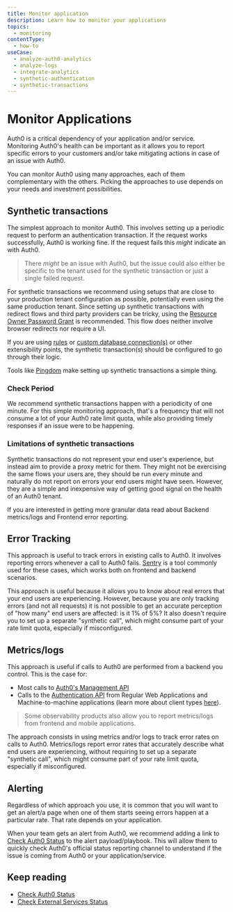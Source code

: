 ```yaml
---
title: Monitor application
description: Learn how to monitor your applications 
topics:
  - monitoring
contentType:
  - how-to
useCase:
  - analyze-auth0-analytics
  - analyze-logs
  - integrate-analytics
  - synthetic-authentication
  - synthetic-transactions
---
```

# Monitor Applications
Auth0 is a critical dependency of your application and/or service. Monitoring Auth0's health can be important as it allows you to report specific errors to your customers and/or take mitigating actions in case of an issue with Auth0.

You can monitor Auth0 using many approaches, each of them complementary with the others. Picking the approaches to use depends on your needs and investment possibilities.

## Synthetic transactions
The simplest approach to monitor Auth0. This involves setting up a periodic request to perform an authentication transaction. If the request works successfully, Auth0 is working fine. If the request fails this _might_ indicate an with Auth0.

> There _might_ be an issue with Auth0, but the issue could also either be specific to the tenant used for the synthetic transaction or just a single failed request.

For synthetic transactions we recommend using setups that are close to your production tenant configuration as possible, potentially even using the same production tenant. Since setting up synthetic transactions with redirect flows and third party providers can be tricky, using the [Resource Owner Password Grant](/api-auth/tutorials/password-grant) is recommended. This flow does neither involve browser redirects nor require a UI.

If you are using [rules](/rules) or [custom database connection(s)](/connections/database/custom-db) or other extensibility points, the synthetic transaction(s) should be configured to go through their logic.

Tools like [Pingdom](http://pingdom.com) make setting up synthetic transactions a simple thing.

### Check Period
We recommend synthetic transactions happen with a periodicity of one minute. For this simple monitoring approach, that's a frequency that will not consume a lot of your Auth0 rate limit quota, while also providing timely responses if an issue were to be happening.

### Limitations of synthetic transactions
Synthetic transactions do not represent your end user's experience, but instead aim to provide a proxy metric for them. They might not be exercising the same flows your users are, they should be run every minute and naturally do not report on errors your end users might have seen. However, they are a simple and inexpensive way of getting good signal on the health of an Auth0 tenant.

If you are interested in getting more granular data read about Backend metrics/logs and Frontend error reporting.

## Error Tracking
This approach is useful to track errors in existing calls to Auth0. It involves reporting errors whenever a call to Auth0 fails. [Sentry](https://sentry.io/) is a tool commonly used for these cases, which works both on frontend and backend scenarios.

This approach is useful because it allows you to know about real errors that your end users are experiencing. However, because you are only tracking errors (and not all requests) it is not possible to get an accurate perception of "how many" end users are affected: is it 1% of 5%? It also doesn't require you to set up a separate "synthetic call", which might consume part of your rate limit quota, especially if misconfigured.

## Metrics/logs
This approach is useful if calls to Auth0 are performed from a backend you control. This is the case for:
- Most calls to [Auth0's Management API](https://auth0.com/docs/api/management/v2)
- Calls to the [Authentication API](https://auth0.com/docs/api/authentication) from Regular Web Applications and Machine-to-machine applications (learn more about client types [here](https://auth0.com/docs/applications)).

> Some observability products also allow you to report metrics/logs from frontend and mobile applications.

The approach consists in using metrics and/or logs to track error rates on calls to Auth0. Metrics/logs report error rates that accurately describe what end users are experiencing, without requiring to set up a separate "synthetic call", which might consume part of your rate limit quota, especially if misconfigured.

## Alerting
Regardless of which approach you use, it is common that you will want to get an alert/a page when one of them starts seeing errors happen at a particular rate. That rate depends on your application.

When your team gets an alert from Auth0, we recommend adding a link to [Check Auth0 Status](/monitoring/guides/check-status) to the alert payload/playbook. This will allow them to quickly check Auth0's official status reporting channel to understand if the issue is coming from Auth0 or your application/service.

## Keep reading
* [Check Auth0 Status](/monitoring/guides/check-status)
* [Check External Services Status](/monitoring/guides/check-external-services)